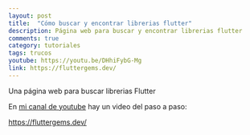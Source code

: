 ```yaml
---
layout: post
title:  "Cómo buscar y encontrar librerias flutter"
description: Página web para buscar y encontrar librerias flutter
comments: true
category: tutoriales
tags: trucos
youtube: https://youtu.be/DHhiFybG-Mg
link: https://fluttergems.dev/
---
```

Una página web para buscar librerias Flutter

En <a target="_blank" href="{{ page.youtube }}">mi canal de youtube</a> hay un video del paso a paso:

<a target="_blank" href="{{ page.link }}">https://fluttergems.dev/</a> 
